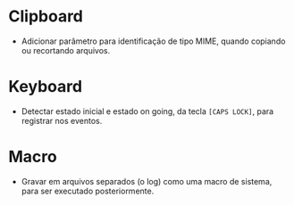 # Clipboard
- Adicionar parâmetro para identificação de tipo MIME, quando copiando ou recortando arquivos.

# Keyboard
- Detectar estado inicial e estado on going, da tecla `[CAPS LOCK]`, para registrar nos eventos.

# Macro
- Gravar em arquivos separados (o log) como uma macro de sistema, para ser executado posteriormente.